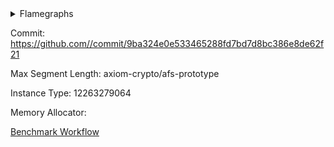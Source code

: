 
<details>
<summary>Flamegraphs</summary>

[![](https://axiom-public-data-sandbox-us-east-1.s3.us-east-1.amazonaws.com/benchmark/github/flamegraphs/9ba324e0e533465288fd7bd7d8bc386e8de62f21/ecrecover-2-2-1048476-64cpu-linux-arm64-mimalloc-ecrecover_program.dsl_ir.opcode.air_name.cells_used.reverse.svg)](https://axiom-public-data-sandbox-us-east-1.s3.us-east-1.amazonaws.com/benchmark/github/flamegraphs/9ba324e0e533465288fd7bd7d8bc386e8de62f21/ecrecover-2-2-1048476-64cpu-linux-arm64-mimalloc-ecrecover_program.dsl_ir.opcode.air_name.cells_used.reverse.svg)
[![](https://axiom-public-data-sandbox-us-east-1.s3.us-east-1.amazonaws.com/benchmark/github/flamegraphs/9ba324e0e533465288fd7bd7d8bc386e8de62f21/ecrecover-2-2-1048476-64cpu-linux-arm64-mimalloc-ecrecover_program.dsl_ir.opcode.air_name.cells_used.svg)](https://axiom-public-data-sandbox-us-east-1.s3.us-east-1.amazonaws.com/benchmark/github/flamegraphs/9ba324e0e533465288fd7bd7d8bc386e8de62f21/ecrecover-2-2-1048476-64cpu-linux-arm64-mimalloc-ecrecover_program.dsl_ir.opcode.air_name.cells_used.svg)
[![](https://axiom-public-data-sandbox-us-east-1.s3.us-east-1.amazonaws.com/benchmark/github/flamegraphs/9ba324e0e533465288fd7bd7d8bc386e8de62f21/ecrecover-2-2-1048476-64cpu-linux-arm64-mimalloc-ecrecover_program.dsl_ir.opcode.frequency.reverse.svg)](https://axiom-public-data-sandbox-us-east-1.s3.us-east-1.amazonaws.com/benchmark/github/flamegraphs/9ba324e0e533465288fd7bd7d8bc386e8de62f21/ecrecover-2-2-1048476-64cpu-linux-arm64-mimalloc-ecrecover_program.dsl_ir.opcode.frequency.reverse.svg)
[![](https://axiom-public-data-sandbox-us-east-1.s3.us-east-1.amazonaws.com/benchmark/github/flamegraphs/9ba324e0e533465288fd7bd7d8bc386e8de62f21/ecrecover-2-2-1048476-64cpu-linux-arm64-mimalloc-ecrecover_program.dsl_ir.opcode.frequency.svg)](https://axiom-public-data-sandbox-us-east-1.s3.us-east-1.amazonaws.com/benchmark/github/flamegraphs/9ba324e0e533465288fd7bd7d8bc386e8de62f21/ecrecover-2-2-1048476-64cpu-linux-arm64-mimalloc-ecrecover_program.dsl_ir.opcode.frequency.svg)

</details>

Commit: https://github.com//commit/9ba324e0e533465288fd7bd7d8bc386e8de62f21

Max Segment Length: axiom-crypto/afs-prototype

Instance Type: 12263279064

Memory Allocator: 

[Benchmark Workflow](https://github.com//actions/runs/)
